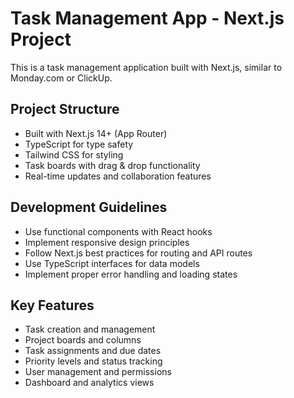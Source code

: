 # Task Management App - Next.js Project

This is a task management application built with Next.js, similar to Monday.com or ClickUp.

## Project Structure
- Built with Next.js 14+ (App Router)
- TypeScript for type safety
- Tailwind CSS for styling
- Task boards with drag & drop functionality
- Real-time updates and collaboration features

## Development Guidelines
- Use functional components with React hooks
- Implement responsive design principles
- Follow Next.js best practices for routing and API routes
- Use TypeScript interfaces for data models
- Implement proper error handling and loading states

## Key Features
- Task creation and management
- Project boards and columns
- Task assignments and due dates
- Priority levels and status tracking
- User management and permissions
- Dashboard and analytics views
